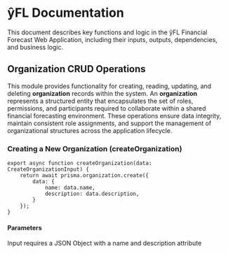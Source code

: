 # ŷFL Documentation

This document describes key functions and logic in the ŷFL Financial Forecast Web Application, including their inputs, outputs, dependencies, and business logic.

## Organization CRUD Operations

This module provides functionality for creating, reading, updating, and deleting **organization** records within the system. An **organization** represents a structured entity that encapsulates the set of roles, permissions, and participants required to collaborate within a shared financial forecasting environment. These operations ensure data integrity, maintain consistent role assignments, and support the management of organizational structures across the application lifecycle.

### Creating a New Organization (createOrganization)

```
export async function createOrganization(data: CreateOrganizationInput) {
	return await prisma.organization.create({
		data: {
			name: data.name,
			description: data.description,
		}
	});
}
```

#### Parameters

Input requires a JSON Object with a name and description attribute
